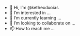 - 👋 Hi, I’m @ketheoduoias
- 👀 I’m interested in ...
- 🌱 I’m currently learning ...
- 💞️ I’m looking to collaborate on ...
- 📫 How to reach me ...

<!---
ketheoduoias/ketheoduoias is a ✨ special ✨ repository because its `README.md` (this file) appears on your GitHub profile.
You can click the Preview link to take a look at your changes.
--->
